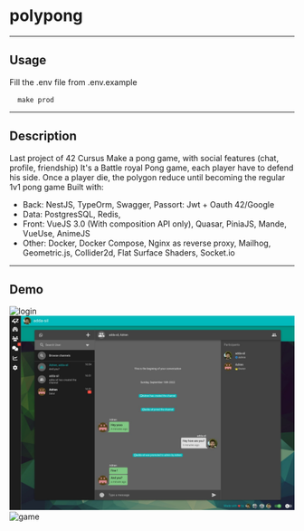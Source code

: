# polypong
---

## Usage

Fill the .env file from .env.example
```
  make prod
```
---

## Description
Last project of 42 Cursus
Make a pong game, with social features (chat, profile, friendship)
It's a Battle royal Pong game, each player have to defend his side. Once a player die, the polygon reduce until becoming the regular 1v1 pong game
Built with:
  - Back: NestJS, TypeOrm, Swagger, Passort: Jwt + Oauth 42/Google
  - Data: PostgresSQL, Redis,
  - Front: VueJS 3.0 (With composition API only), Quasar, PiniaJS, Mande, VueUse, AnimeJS
  - Other: Docker, Docker Compose, Nginx as reverse proxy, Mailhog, Geometric.js, Collider2d, Flat Surface Shaders, Socket.io

---
## Demo
![login](./polypong_login.gif)
![inbox](./polypong_inbox.png)
![game](./polypong_game.gif)
